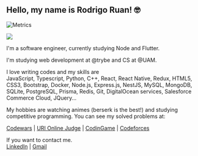 ## Hello, my name is Rodrigo Ruan! :nerd_face:

![Metrics](https://metrics.lecoq.io/rodrigoruan?template=classic&repositories.forks=true&isocalendar=1&languages=1&achievements=1&repositories=1&repositories=100&repositories.batch=100&repositories.forks=true&repositories.affiliations=owner&isocalendar.duration=half-year&languages.sections=most-used&languages.colors=github&languages.threshold=0%25&languages.indepth=false&languages.analysis.timeout=15&languages.categories=markup%2C%20programming&languages.recent.categories=markup%2C%20programming&languages.recent.load=300&languages.recent.days=14&achievements.threshold=C&achievements.secrets=true&achievements.display=detailed&achievements.limit=0&config.display=large)

<img src="https://www.codewars.com/users/rodrigo%20ruan/badges/large" href="https://www.codewars.com/users/rodrigo%20ruan" target="_blank" />

I'm a software engineer, currently studying Node and Flutter.

I'm studying web development at @trybe and CS at @UAM.

I love writing codes and my skills are
<br/>
JavaScript, Typescript, Python, C++, React, React Native, Redux, HTML5, CSS3, Bootstrap, Docker, Node.js, Express.js, NestJS, MySQL, MongoDB, SQLite, PostgreSQL, Prisma, Redis, Git, DigitalOcean services, Salesforce Commerce Cloud, JQuery...

My hobbies are watching animes (berserk is the best!) and studying competitive programming.
You can see my solved problems at:
<br/>

<a href="https://www.codewars.com/users/rodrigo%20ruan">Codewars</a> |
<a href="https://www.beecrowd.com.br/judge/pt/profile/544334">URI Online Judge</a> |
<a href="https://www.codingame.com/profile/72398efce9e8fff752e10af0f47415381021524">CodinGame</a> |
<a href="https://codeforces.com/profile/rodrigoruan16">Codeforces</a>

If you want to contact me.
<br/>
[LinkedIn](https://www.linkedin.com/in/rodrigo-ruan/) |
[Gmail](mailto:rodrigopython16@gmail.com)
